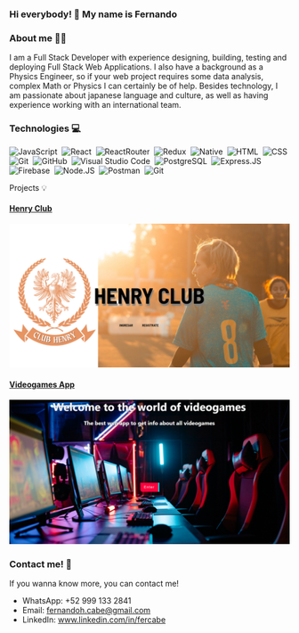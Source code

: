 ### Hi everybody! 👋 My name is Fernando

### About me 👨‍💻
I am a Full Stack Developer with experience designing, building, testing and deploying Full Stack Web Applications. I also have a background as a Physics Engineer, so if your web project requires some data analysis, complex Math or Physics I can certainly be of help. Besides technology, I am passionate about japanese language and culture, as well as having experience working with an international team.


### Technologies 💻
![JavaScript](https://img.shields.io/badge/-JavaScript-05122A?style=flat&logo=javascript)&nbsp;
![React](https://img.shields.io/badge/React-20232A?style=flat&logo=react&logoColor=61DAFB)&nbsp;
![ReactRouter](https://img.shields.io/badge/React_Router-CA4245?style=flat&logo=react-router&logoColor=white)&nbsp;
![Redux](https://img.shields.io/badge/Redux-593D88?style=flate&logo=redux&logoColor=white)&nbsp;
![Native](https://img.shields.io/badge/React_Native-20232A?style=flat&logo=react&logoColor=61DAFB)&nbsp;
![HTML](https://img.shields.io/badge/-HTML-05122A?style=flat&logo=HTML5)&nbsp;
![CSS](https://img.shields.io/badge/-CSS-05122A?style=flat&logo=CSS3&logoColor=1572B6)&nbsp;
![Git](https://img.shields.io/badge/-Git-05122A?style=flat&logo=git)&nbsp;
![GitHub](https://img.shields.io/badge/-GitHub-05122A?style=flat&logo=github)&nbsp;
![Visual Studio Code](https://img.shields.io/badge/-Visual%20Studio%20Code-05122A?style=flat&logo=visual-studio-code&logoColor=007ACC)&nbsp;
![PostgreSQL](https://img.shields.io/badge/PostgreSQL-316192?style=flat&logo=postgresql&logoColor=white)&nbsp;
![Express.JS](https://img.shields.io/badge/Express.js-000000?style=flat&logo=express&logoColor=white)&nbsp;
![Firebase](https://img.shields.io/badge/firebase-ffca28?style=flat&logo=firebase&logoColor=black)&nbsp;
![Node.JS](https://img.shields.io/badge/Node.js-339933?style=flat&logo=nodedotjs&logoColor=white)&nbsp;
![Postman](https://img.shields.io/badge/Postman-FF6C37?style=flat&logo=Postman&logoColor=white)&nbsp;
![Git](https://img.shields.io/badge/GIT-E44C30?style=flat&logo=git&logoColor=white)&nbsp;

Projects 💡
#### [Henry Club](https://club-henry.vercel.app/)
![alt text](https://github.com/FernandoCarrilloBerdugo/FernandoCarrilloBerdugo/blob/main/henryclub.png?raw=true)

#### [Videogames App](https://videogame-pi.vercel.app/)
![alt text](https://github.com/FernandoCarrilloBerdugo/FernandoCarrilloBerdugo/blob/main/videogamesapp.png?raw=true)

### Contact me! 📱

If you wanna know more, you can contact me!
- WhatsApp: +52 999 133 2841
- Email: fernandoh.cabe@gmail.com
- LinkedIn: www.linkedin.com/in/fercabe

<!--
**FernandoCarrilloBerdugo/FernandoCarrilloBerdugo** is a ✨ _special_ ✨ repository because its `README.md` (this file) appears on your GitHub profile.

Here are some ideas to get you started:

- 🔭 I’m currently working on ...
- 🌱 I’m currently learning ...
- 👯 I’m looking to collaborate on ...
- 🤔 I’m looking for help with ...
- 💬 Ask me about ...
- 📫 How to reach me: ...
- 😄 Pronouns: ...
- ⚡ Fun fact: ...
-->
